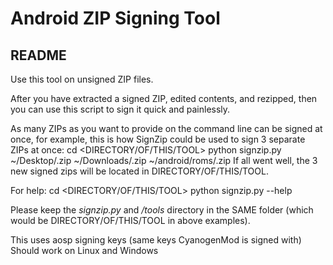 Android ZIP Signing Tool
===============

README
---------

Use this tool on unsigned ZIP files.

After you have extracted a signed ZIP, edited contents, and rezipped, then you can use this script to sign it quick and painlessly.

As many ZIPs as you want to provide on the command line can be signed at once, for example, this is how SignZip could be used to sign 3 separate ZIPs at once:
	cd <DIRECTORY/OF/THIS/TOOL>
	python signzip.py ~/Desktop/<NAME OF FILE>.zip ~/Downloads/<NAME OF FILE>.zip ~/android/roms/<NAME OF FILE>.zip
If all went well, the 3 new signed zips will be located in DIRECTORY/OF/THIS/TOOL.

For help:
	cd <DIRECTORY/OF/THIS/TOOL>
	python signzip.py --help

Please keep the *signzip.py* and */tools* directory in the SAME folder (which would be DIRECTORY/OF/THIS/TOOL in above examples). 

This uses aosp signing keys (same keys CyanogenMod is signed with) 
Should work on Linux and Windows

